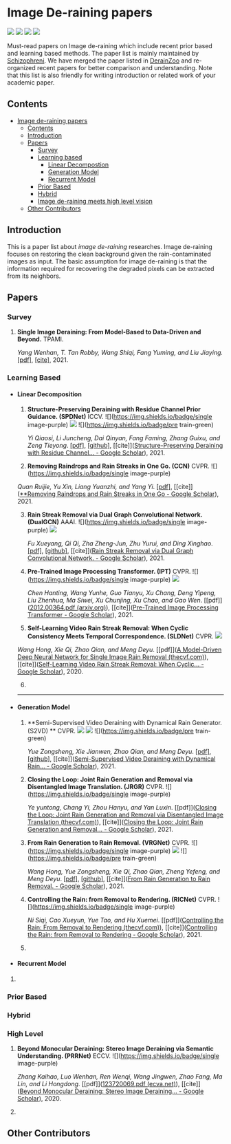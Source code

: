 # Image De-raining papers

![](https://img.shields.io/badge/recent%20update-2021%20Oct.-red) ![](https://img.shields.io/badge/PaperNumber-37-brightgreen) ![](https://img.shields.io/badge/PRs-Welcome-red) ![](https://img.shields.io/badge/Issues-Welcome-red) 

Must-read papers on Image de-raining which include recent prior based and learning based methods. The paper list is mainly maintained by  [Schizophreni](https://github.com/Schizophreni/). We have merged the paper listed in [DerainZoo](https://github.com/nnUyi/DerainZoo) and re-organized recent papers for better comparison and understanding.  Note that this list is also friendly for writing introduction or related work of your academic paper. 

## Contents

- [Image de-raining papers](#derainpapers)
  - [Contents](#contents)
  - [Introduction](#introduction)
  - [Papers](#papers)
    - [Survey](#Survey)
    - [Learning based](#Learning%20based)
      - [Linear Decompostion](#Linear%20Decomposition)
      - [Generation Model](#Generation%20Model)
      - [Recurrent Model](#Recurrent%20Model)
    - [Prior Based](#Prior%20Based)
    - [Hybrid](#Hybrid)
    - [Image de-raining meets high level vision](#High%20Level)
  - [Other Contributors](#other-contributors)



## Introduction

This is a paper list about *image de-raining* researches. Image de-raining focuses on restoring the clean background given the rain-contaminated images as input. The basic assumption for image de-raining is that the information required for recovering the degraded pixels can be extracted from its neighbors.

## Papers

### Survey

1. **Single Image Deraining: From Model-Based to Data-Driven and Beyond.**  TPAMI. 

   *Yang Wenhan, T. Tan Robby, Wang Shiqi, Fang Yuming, and Liu Jiaying.*  [[pdf]](https://arxiv.org/pdf/1912.07150.pdf), [[cite]](https://scholar.google.com/scholar?hl=en&as_sdt=0%2C5&q=Single+Image+Deraining%3A+From+Model-Based+to+Data-Driven+and+Beyond&btnG=), 2021. 

### Learning Based

- <h4>Linear Decomposition</h4>

  1. **Structure-Preserving Deraining with Residue Channel Prior Guidance. (SPDNet)** ICCV. ![](https://img.shields.io/badge/single image-purple) ![](https://img.shields.io/badge/project-blue) ![](https://img.shields.io/badge/pre train-green)

     *Yi Qiaosi, Li Juncheng, Dai Qinyan, Fang Faming, Zhang Guixu, and Zeng Tieyong*. [[pdf]](https://junchenglee.com/paper/ICCV_2021.pdf), [[github]](https://github.com/Joyies/SPDNet), [[cite]]([Structure-Preserving Deraining with Residue Channel... - Google Scholar](https://scholar.google.com/scholar?hl=en&as_sdt=0%2C5&q=Structure-Preserving+Deraining+with+Residue+Channel+Prior+Guidance&btnG=)), 2021.

  2.  **Removing Raindrops and Rain Streaks in One Go. (CCN)** CVPR. ![](https://img.shields.io/badge/single image-purple)

     *Quan Ruijie, Yu Xin, Liang Yuanzhi, and Yang Yi*. [[pdf]](https://openaccess.thecvf.com/content/CVPR2021/papers/Quan_Removing_Raindrops_and_Rain_Streaks_in_One_Go_CVPR_2021_paper.pdf), [[cite]]([**Removing Raindrops and Rain Streaks in One Go - Google Scholar](https://scholar.google.com/scholar?hl=en&as_sdt=0%2C5&q=**Removing+Raindrops+and+Rain+Streaks+in+One+Go&btnG=)), 2021.

  3. **Rain Streak Removal via Dual Graph Convolutional Network. (DualGCN)** AAAI. ![](https://img.shields.io/badge/single image-purple) ![](https://img.shields.io/badge/project-blue)

     *Fu Xueyang, Qi Qi, Zha Zheng-Jun, Zhu Yurui, and Ding Xinghao*. [[pdf]](https://www.aaai.org/AAAI21Papers/AAAI-228.FuXY.pdf), [[github]](https://xueyangfu.github.io/paper/2021/AAAI/code.zip), [[cite]]([Rain Streak Removal via Dual Graph Convolutional Network. - Google Scholar](https://scholar.google.com/scholar?hl=en&as_sdt=0%2C5&q=Rain+Streak+Removal+via+Dual+Graph+Convolutional+Network.&btnG=)), 2021. 

  4. **Pre-Trained Image Processing Transformer. (IPT)** CVPR. ![](https://img.shields.io/badge/single image-purple) ![](https://img.shields.io/badge/transformer-black)

     *Chen Hanting, Wang Yunhe, Guo Tianyu, Xu Chang, Deng Yipeng, Liu Zhenhua, Ma Siwei, Xu Chunjing, Xu Chao, and Gao Wen*. [[pdf]]([2012.00364.pdf (arxiv.org)](https://arxiv.org/pdf/2012.00364.pdf)), [[cite]]([Pre-Trained Image Processing Transformer - Google Scholar](https://scholar.google.com/scholar?hl=en&as_sdt=0%2C5&q=Pre-Trained+Image+Processing+Transformer&btnG=)), 2021.

  5.  **Self-Learning Video Rain Streak Removal: When Cyclic Consistency Meets Temporal Correspondence. (SLDNet)** CVPR. ![](https://img.shields.io/badge/video-orange)

     *Wang Hong, Xie Qi, Zhao Qian, and Meng Deyu*. [[pdf]]([A Model-Driven Deep Neural Network for Single Image Rain Removal (thecvf.com)](https://openaccess.thecvf.com/content_CVPR_2020/papers/Wang_A_Model-Driven_Deep_Neural_Network_for_Single_Image_Rain_Removal_CVPR_2020_paper.pdf)), [[cite]]([Self-Learning Video Rain Streak Removal: When Cyclic... - Google Scholar](https://scholar.google.com/scholar?hl=en&as_sdt=0%2C5&q=Self-Learning+Video+Rain+Streak+Removal%3A+When+Cyclic+Consistency+Meets+Temporal+Correspondence.&btnG=)), 2020.
     
  6. 

     ****

- <h4> Generation Model</h4>

  1. **Semi-Supervised Video Deraining with Dynamical Rain Generator. (S2VD) ** CVPR. ![](https://img.shields.io/badge/video-orange) ![](https://img.shields.io/badge/project-blue) ![](https://img.shields.io/badge/pre train-green) 

     *Yue Zongsheng, Xie Jianwen, Zhao Qian, and Meng Deyu*. [[pdf]](https://openaccess.thecvf.com/content/CVPR2021/papers/Yue_Semi-Supervised_Video_Deraining_With_Dynamical_Rain_Generator_CVPR_2021_paper.pdf), [[github]](https://github.com/zsyOAOA/S2VD), [[cite]]([Semi-Supervised Video Deraining with Dynamical Rain... - Google Scholar](https://scholar.google.com/scholar?hl=en&as_sdt=0%2C5&q=Semi-Supervised+Video+Deraining+with+Dynamical+Rain+Generator&btnG=)), 2021.

  2. **Closing the Loop: Joint Rain Generation and Removal via Disentangled Image Translation. (JRGR)** CVPR. ![](https://img.shields.io/badge/single image-purple)

     *Ye yuntong, Chang Yi, Zhou Hanyu, and Yan Luxin*. [[pdf]]([Closing the Loop: Joint Rain Generation and Removal via Disentangled Image Translation (thecvf.com)](https://openaccess.thecvf.com/content/CVPR2021/papers/Ye_Closing_the_Loop_Joint_Rain_Generation_and_Removal_via_Disentangled_CVPR_2021_paper.pdf)), [[cite]]([Closing the Loop: Joint Rain Generation and Removal... - Google Scholar](https://scholar.google.com/scholar?hl=en&as_sdt=0%2C5&q=Closing+the+Loop%3A+Joint+Rain+Generation+and+Removal+via+Disentangled+Image+Translation&btnG=)), 2021.

  3. **From Rain Generation to Rain Removal. (VRGNet)** CVPR. ![](https://img.shields.io/badge/single image-purple) ![](https://img.shields.io/badge/project-blue) ![](https://img.shields.io/badge/pre train-green) 

     *Wang Hong, Yue Zongsheng, Xie Qi, Zhao Qian, Zheng Yefeng, and Meng Deyu*. [[pdf]](https://openaccess.thecvf.com/content/CVPR2021/papers/Ni_Controlling_the_Rain_From_Removal_to_Rendering_CVPR_2021_paper.pdf), [[github]](https://github.com/hongwang01/VRGNet), [[cite]]([From Rain Generation to Rain Removal. - Google Scholar](https://scholar.google.com/scholar?hl=en&as_sdt=0%2C5&q=From+Rain+Generation+to+Rain+Removal.+&btnG=)), 2021.

  4. **Controlling the Rain: from Removal to Rendering. (RICNet)** CVPR. ![](https://img.shields.io/badge/single image-purple)

     *Ni Siqi, Cao Xueyun, Yue Tao, and Hu Xuemei*. [[pdf]]([Controlling the Rain: From Removal to Rendering (thecvf.com)](https://openaccess.thecvf.com/content/CVPR2021/papers/Ni_Controlling_the_Rain_From_Removal_to_Rendering_CVPR_2021_paper.pdf)), [[cite]]([Controlling the Rain: from Removal to Rendering - Google Scholar](https://scholar.google.com/scholar?hl=en&as_sdt=0%2C5&q=Controlling+the+Rain%3A+from+Removal+to+Rendering&btnG=)), 2021.

  5. 

- <h4>Recurrent Model</h4>

1. 

### Prior Based

### Hybrid

### High Level

1. **Beyond Monocular Deraining: Stereo Image Deraining via Semantic Understanding. (PRRNet)** ECCV. ![](https://img.shields.io/badge/single image-purple)

   *Zhang  Kaihao, Luo Wenhan, Ren Wenqi, Wang Jingwen, Zhao Fang, Ma Lin, and Li Hongdong*. [[pdf]]([123720069.pdf (ecva.net)](https://www.ecva.net/papers/eccv_2020/papers_ECCV/papers/123720069.pdf)), [[cite]]([Beyond Monocular Deraining: Stereo Image Deraining... - Google Scholar](https://scholar.google.com/scholar?hl=en&as_sdt=0%2C5&q=Beyond+Monocular+Deraining%3A+Stereo+Image+Deraining+via+Semantic+Understanding&btnG=)), 2020.

2. 




## Other Contributors
